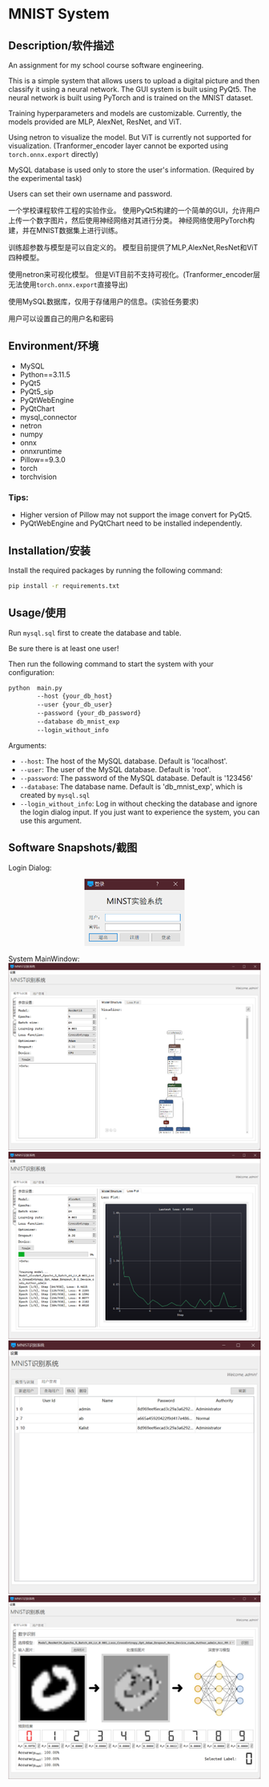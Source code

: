 # MNIST System

## Description/软件描述
An assignment for my school course software engineering.

This is a simple system that allows users to upload a digital picture and then classify it using a neural network. 
The GUI system is built using PyQt5. 
The neural network is built using PyTorch and is trained on the MNIST dataset.

Training hyperparameters and models are customizable.
Currently, the models provided are MLP, AlexNet, ResNet, and ViT.

Using netron to visualize the model.
But ViT is currently not supported for visualization.
(Tranformer_encoder layer cannot be exported using ```torch.onnx.export``` directly)

MySQL database is used only to store the user's information.
(Required by the experimental task)

Users can set their own username and password.

一个学校课程软件工程的实验作业。
使用PyQt5构建的一个简单的GUI，允许用户上传一个数字图片，然后使用神经网络对其进行分类。
神经网络使用PyTorch构建，并在MNIST数据集上进行训练。

训练超参数与模型是可以自定义的。
模型目前提供了MLP,AlexNet,ResNet和ViT四种模型。

使用netron来可视化模型。
但是ViT目前不支持可视化。(Tranformer_encoder层无法使用```torch.onnx.export```直接导出)

使用MySQL数据库，仅用于存储用户的信息。(实验任务要求)

用户可以设置自己的用户名和密码

## Environment/环境

- MySQL
- Python==3.11.5
- PyQt5
- PyQt5_sip
- PyQtWebEngine
- PyQtChart
- mysql_connector
- netron
- numpy
- onnx
- onnxruntime
- Pillow==9.3.0
- torch
- torchvision

### Tips:
- Higher version of Pillow may not support the image convert for PyQt5.
- PyQtWebEngine and PyQtChart need to be installed independently.

## Installation/安装

Install the required packages by running the following command:

```bash
pip install -r requirements.txt
```

## Usage/使用

Run ```mysql.sql``` first to create the database and table.

Be sure there is at least one user!

Then run the following command to start the system with your configuration:

```bash
python  main.py 
        --host {your_db_host} 
        --user {your_db_user} 
        --password {your_db_password} 
        --database db_mnist_exp
        --login_without_info
```

Arguments:
- ```--host```: The host of the MySQL database. Default is 'localhost'.
- ```--user```: The user of the MySQL database. Default is 'root'.
- ```--password```: The password of the MySQL database. Default is '123456'
- ```--database```: The database name. Default is 'db_mnist_exp', which is created by ```mysql.sql```
- ```--login_without_info```: Log in without checking the database and ignore the login dialog input. 
If you just want to experience the system, you can use this argument.

## Software Snapshots/截图
Login Dialog:

<p align="center">
  <img src="./sys_picture/3.png" width="200" alt="">
</p>

System MainWindow:
![image](./sys_picture/1.png)
![image](./sys_picture/2.png)
![image](./sys_picture/4.png)
![image](./sys_picture/5.png)
